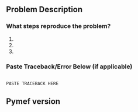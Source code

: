 ## Problem Description



### What steps reproduce the problem?

1. 
2. 
3. 

### Paste Traceback/Error Below (if applicable)

```traceback

PASTE TRACEBACK HERE

```

## Pymef version
